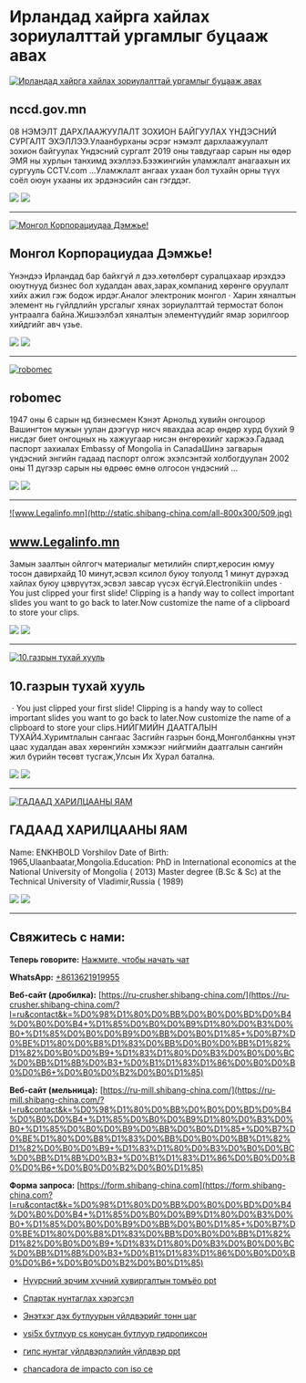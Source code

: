 # Ирландад хайрга хайлах зориулалттай ургамлыг буцааж авах

<a href="https://swt.shibang-china.com/?l=ru&img&k=%D0%98%D1%80%D0%BB%D0%B0%D0%BD%D0%B4%D0%B0%D0%B4+%D1%85%D0%B0%D0%B9%D1%80%D0%B3%D0%B0+%D1%85%D0%B0%D0%B9%D0%BB%D0%B0%D1%85+%D0%B7%D0%BE%D1%80%D0%B8%D1%83%D0%BB%D0%B0%D0%BB%D1%82%D1%82%D0%B0%D0%B9+%D1%83%D1%80%D0%B3%D0%B0%D0%BC%D0%BB%D1%8B%D0%B3+%D0%B1%D1%83%D1%86%D0%B0%D0%B0%D0%B6+%D0%B0%D0%B2%D0%B0%D1%85" target="_blank">![Ирландад хайрга хайлах зориулалттай ургамлыг буцааж авах](http://static.shibang-china.com/all-800x300/1318.jpg)</a>

## nccd.gov.mn
08 НЭМЭЛТ ДАРХЛААЖУУЛАЛТ ЗОХИОН БАЙГУУЛАХ ҮНДЭСНИЙ СУРГАЛТ ЭХЭЛЛЭЭ.Улаанбурханы эсрэг нэмэлт дархлаажуулалт зохион байгуулах Үндэсний сургалт 2019 оны тавдугаар сарын ны өдөр ЭМЯ ны хурлын танхимд эхэллээ.Бээжингийн уламжлалт анагаахын их сургууль CCTV.com …Уламжлалт ангаах ухаан бол тухайн орны түүх соёл оюун ухааны их эрдэнэсийн сан гэгддэг.


<a href="https://whatsapp.shibangsoft.com/WhatsApp.php" target="_blank" title="WhatsApp">![](http://static.shibang-china.com/icon/whatsapp.png)</a> <a href="https://swt.shibang-china.com/?l=ru&icon&k=%D0%98%D1%80%D0%BB%D0%B0%D0%BD%D0%B4%D0%B0%D0%B4+%D1%85%D0%B0%D0%B9%D1%80%D0%B3%D0%B0+%D1%85%D0%B0%D0%B9%D0%BB%D0%B0%D1%85+%D0%B7%D0%BE%D1%80%D0%B8%D1%83%D0%BB%D0%B0%D0%BB%D1%82%D1%82%D0%B0%D0%B9+%D1%83%D1%80%D0%B3%D0%B0%D0%BC%D0%BB%D1%8B%D0%B3+%D0%B1%D1%83%D1%86%D0%B0%D0%B0%D0%B6+%D0%B0%D0%B2%D0%B0%D1%85" target="_blank">![](http://static.shibang-china.com/icon/chat-ru.png)</a>

---

<a href="https://swt.shibang-china.com/?l=ru&img&k=%D0%98%D1%80%D0%BB%D0%B0%D0%BD%D0%B4%D0%B0%D0%B4+%D1%85%D0%B0%D0%B9%D1%80%D0%B3%D0%B0+%D1%85%D0%B0%D0%B9%D0%BB%D0%B0%D1%85+%D0%B7%D0%BE%D1%80%D0%B8%D1%83%D0%BB%D0%B0%D0%BB%D1%82%D1%82%D0%B0%D0%B9+%D1%83%D1%80%D0%B3%D0%B0%D0%BC%D0%BB%D1%8B%D0%B3+%D0%B1%D1%83%D1%86%D0%B0%D0%B0%D0%B6+%D0%B0%D0%B2%D0%B0%D1%85" target="_blank">![Монгол Корпорациудаа Дэмжье!](http://static.shibang-china.com/all-800x300/227.jpg)</a>

## Монгол Корпорациудаа Дэмжье!
Үнэндээ Ирландад бар байхгүй л дээ.хөтөлбөрт суралцахаар ирэхдээ оюутнууд бизнес бол худалдан авах,зарах,компанид хөрөнгө оруулалт хийх ажил гэж бодож ирдэг.Аналог электроник монгол&nbsp;&#0183;&#32;Харин хяналтын элемент нь гүйлдлийн урсгалыг хянах зориулалттай термостат болон унтраалга байна.Жишээлбэл хяналтын элементүүдийг ямар зорилгоор хийдгийг авч үзье.


<a href="https://whatsapp.shibangsoft.com/WhatsApp.php" target="_blank" title="WhatsApp">![](http://static.shibang-china.com/icon/whatsapp.png)</a> <a href="https://swt.shibang-china.com/?l=ru&icon&k=%D0%98%D1%80%D0%BB%D0%B0%D0%BD%D0%B4%D0%B0%D0%B4+%D1%85%D0%B0%D0%B9%D1%80%D0%B3%D0%B0+%D1%85%D0%B0%D0%B9%D0%BB%D0%B0%D1%85+%D0%B7%D0%BE%D1%80%D0%B8%D1%83%D0%BB%D0%B0%D0%BB%D1%82%D1%82%D0%B0%D0%B9+%D1%83%D1%80%D0%B3%D0%B0%D0%BC%D0%BB%D1%8B%D0%B3+%D0%B1%D1%83%D1%86%D0%B0%D0%B0%D0%B6+%D0%B0%D0%B2%D0%B0%D1%85" target="_blank">![](http://static.shibang-china.com/icon/chat-ru.png)</a>

---

<a href="https://swt.shibang-china.com/?l=ru&img&k=%D0%98%D1%80%D0%BB%D0%B0%D0%BD%D0%B4%D0%B0%D0%B4+%D1%85%D0%B0%D0%B9%D1%80%D0%B3%D0%B0+%D1%85%D0%B0%D0%B9%D0%BB%D0%B0%D1%85+%D0%B7%D0%BE%D1%80%D0%B8%D1%83%D0%BB%D0%B0%D0%BB%D1%82%D1%82%D0%B0%D0%B9+%D1%83%D1%80%D0%B3%D0%B0%D0%BC%D0%BB%D1%8B%D0%B3+%D0%B1%D1%83%D1%86%D0%B0%D0%B0%D0%B6+%D0%B0%D0%B2%D0%B0%D1%85" target="_blank">![robomec](http://static.shibang-china.com/all-800x300/667.jpg)</a>

## robomec
1947 оны 6 сарын нд бизнесмен Кэнэт Арнольд хувийн онгоцоор Вашингтон мужын уулан дээгүүр нисч явахдаа асар өндөр хурд бүхий 9 нисдэг биет онгоцных нь хажуугаар нисэн өнгөрөхийг харжээ.Гадаад паспорт захиалах Embassy of Mongolia in CanadaШинэ загварын үндэсний энгийн гадаад паспорт олгож эхэлсэнтэй холбогдуулан 2002 оны 11 дүгээр сарын ны өдрөөс өмнө олгосон үндэсний …


<a href="https://whatsapp.shibangsoft.com/WhatsApp.php" target="_blank" title="WhatsApp">![](http://static.shibang-china.com/icon/whatsapp.png)</a> <a href="https://swt.shibang-china.com/?l=ru&icon&k=%D0%98%D1%80%D0%BB%D0%B0%D0%BD%D0%B4%D0%B0%D0%B4+%D1%85%D0%B0%D0%B9%D1%80%D0%B3%D0%B0+%D1%85%D0%B0%D0%B9%D0%BB%D0%B0%D1%85+%D0%B7%D0%BE%D1%80%D0%B8%D1%83%D0%BB%D0%B0%D0%BB%D1%82%D1%82%D0%B0%D0%B9+%D1%83%D1%80%D0%B3%D0%B0%D0%BC%D0%BB%D1%8B%D0%B3+%D0%B1%D1%83%D1%86%D0%B0%D0%B0%D0%B6+%D0%B0%D0%B2%D0%B0%D1%85" target="_blank">![](http://static.shibang-china.com/icon/chat-ru.png)</a>

---

<a href="https://swt.shibang-china.com/?l=ru&img&k=%D0%98%D1%80%D0%BB%D0%B0%D0%BD%D0%B4%D0%B0%D0%B4+%D1%85%D0%B0%D0%B9%D1%80%D0%B3%D0%B0+%D1%85%D0%B0%D0%B9%D0%BB%D0%B0%D1%85+%D0%B7%D0%BE%D1%80%D0%B8%D1%83%D0%BB%D0%B0%D0%BB%D1%82%D1%82%D0%B0%D0%B9+%D1%83%D1%80%D0%B3%D0%B0%D0%BC%D0%BB%D1%8B%D0%B3+%D0%B1%D1%83%D1%86%D0%B0%D0%B0%D0%B6+%D0%B0%D0%B2%D0%B0%D1%85" target="_blank">![www.Legalinfo.mn](http://static.shibang-china.com/all-800x300/509.jpg)</a>

## www.Legalinfo.mn
Замын заалтын ойлгогч материалыг метилийн спирт,керосин юмуу тосон давирхайд 10 минут,эсвэл ксилол буюу толуолд 1 минут дүрэхэд хайлах буюу цэврүүтэх,эсвэл завсар үүсэх ёсгүй.Electronikiin undes&nbsp;&#0183;&#32;You just clipped your first slide! Clipping is a handy way to collect important slides you want to go back to later.Now customize the name of a clipboard to store your clips.


<a href="https://whatsapp.shibangsoft.com/WhatsApp.php" target="_blank" title="WhatsApp">![](http://static.shibang-china.com/icon/whatsapp.png)</a> <a href="https://swt.shibang-china.com/?l=ru&icon&k=%D0%98%D1%80%D0%BB%D0%B0%D0%BD%D0%B4%D0%B0%D0%B4+%D1%85%D0%B0%D0%B9%D1%80%D0%B3%D0%B0+%D1%85%D0%B0%D0%B9%D0%BB%D0%B0%D1%85+%D0%B7%D0%BE%D1%80%D0%B8%D1%83%D0%BB%D0%B0%D0%BB%D1%82%D1%82%D0%B0%D0%B9+%D1%83%D1%80%D0%B3%D0%B0%D0%BC%D0%BB%D1%8B%D0%B3+%D0%B1%D1%83%D1%86%D0%B0%D0%B0%D0%B6+%D0%B0%D0%B2%D0%B0%D1%85" target="_blank">![](http://static.shibang-china.com/icon/chat-ru.png)</a>

---

<a href="https://swt.shibang-china.com/?l=ru&img&k=%D0%98%D1%80%D0%BB%D0%B0%D0%BD%D0%B4%D0%B0%D0%B4+%D1%85%D0%B0%D0%B9%D1%80%D0%B3%D0%B0+%D1%85%D0%B0%D0%B9%D0%BB%D0%B0%D1%85+%D0%B7%D0%BE%D1%80%D0%B8%D1%83%D0%BB%D0%B0%D0%BB%D1%82%D1%82%D0%B0%D0%B9+%D1%83%D1%80%D0%B3%D0%B0%D0%BC%D0%BB%D1%8B%D0%B3+%D0%B1%D1%83%D1%86%D0%B0%D0%B0%D0%B6+%D0%B0%D0%B2%D0%B0%D1%85" target="_blank">![10.газрын тухай хууль](http://static.shibang-china.com/all-800x300/1169.jpg)</a>

## 10.газрын тухай хууль
&nbsp;&#0183;&#32;You just clipped your first slide! Clipping is a handy way to collect important slides you want to go back to later.Now customize the name of a clipboard to store your clips.НИЙГМИЙН ДААТГАЛЫН ТУХАЙ4.Хуримтлалын сангаас Засгийн газрын бонд,Монголбанкны үнэт цаас худалдан авах хөрөнгийн хэмжээг нийгмийн даатгалын сангийн жил бүрийн төсөвт тусгаж,Улсын Их Хурал батална.


<a href="https://whatsapp.shibangsoft.com/WhatsApp.php" target="_blank" title="WhatsApp">![](http://static.shibang-china.com/icon/whatsapp.png)</a> <a href="https://swt.shibang-china.com/?l=ru&icon&k=%D0%98%D1%80%D0%BB%D0%B0%D0%BD%D0%B4%D0%B0%D0%B4+%D1%85%D0%B0%D0%B9%D1%80%D0%B3%D0%B0+%D1%85%D0%B0%D0%B9%D0%BB%D0%B0%D1%85+%D0%B7%D0%BE%D1%80%D0%B8%D1%83%D0%BB%D0%B0%D0%BB%D1%82%D1%82%D0%B0%D0%B9+%D1%83%D1%80%D0%B3%D0%B0%D0%BC%D0%BB%D1%8B%D0%B3+%D0%B1%D1%83%D1%86%D0%B0%D0%B0%D0%B6+%D0%B0%D0%B2%D0%B0%D1%85" target="_blank">![](http://static.shibang-china.com/icon/chat-ru.png)</a>

---

<a href="https://swt.shibang-china.com/?l=ru&img&k=%D0%98%D1%80%D0%BB%D0%B0%D0%BD%D0%B4%D0%B0%D0%B4+%D1%85%D0%B0%D0%B9%D1%80%D0%B3%D0%B0+%D1%85%D0%B0%D0%B9%D0%BB%D0%B0%D1%85+%D0%B7%D0%BE%D1%80%D0%B8%D1%83%D0%BB%D0%B0%D0%BB%D1%82%D1%82%D0%B0%D0%B9+%D1%83%D1%80%D0%B3%D0%B0%D0%BC%D0%BB%D1%8B%D0%B3+%D0%B1%D1%83%D1%86%D0%B0%D0%B0%D0%B6+%D0%B0%D0%B2%D0%B0%D1%85" target="_blank">![ГАДААД ХАРИЛЦААНЫ ЯАМ](http://static.shibang-china.com/all-800x300/1004.jpg)</a>

## ГАДААД ХАРИЛЦААНЫ ЯАМ
Name: ENKHBOLD Vorshilov Date of Birth: 1965,Ulaanbaatar,Mongolia.Education: PhD in International economics at the National University of Mongolia ( 2013) Master degree (B.Sc &amp; Sc) at the Technical University of Vladimir,Russia ( 1989)

<a href="https://whatsapp.shibangsoft.com/WhatsApp.php" target="_blank" title="WhatsApp">![](http://static.shibang-china.com/icon/whatsapp.png)</a> <a href="https://swt.shibang-china.com/?l=ru&icon&k=%D0%98%D1%80%D0%BB%D0%B0%D0%BD%D0%B4%D0%B0%D0%B4+%D1%85%D0%B0%D0%B9%D1%80%D0%B3%D0%B0+%D1%85%D0%B0%D0%B9%D0%BB%D0%B0%D1%85+%D0%B7%D0%BE%D1%80%D0%B8%D1%83%D0%BB%D0%B0%D0%BB%D1%82%D1%82%D0%B0%D0%B9+%D1%83%D1%80%D0%B3%D0%B0%D0%BC%D0%BB%D1%8B%D0%B3+%D0%B1%D1%83%D1%86%D0%B0%D0%B0%D0%B6+%D0%B0%D0%B2%D0%B0%D1%85" target="_blank">![](http://static.shibang-china.com/icon/chat-ru.png)</a>

---
## Свяжитесь с нами:

**Теперь говорите:** [Нажмите, чтобы начать чат](https://swt.shibang-china.com?l=ru&contact&k=%D0%98%D1%80%D0%BB%D0%B0%D0%BD%D0%B4%D0%B0%D0%B4+%D1%85%D0%B0%D0%B9%D1%80%D0%B3%D0%B0+%D1%85%D0%B0%D0%B9%D0%BB%D0%B0%D1%85+%D0%B7%D0%BE%D1%80%D0%B8%D1%83%D0%BB%D0%B0%D0%BB%D1%82%D1%82%D0%B0%D0%B9+%D1%83%D1%80%D0%B3%D0%B0%D0%BC%D0%BB%D1%8B%D0%B3+%D0%B1%D1%83%D1%86%D0%B0%D0%B0%D0%B6+%D0%B0%D0%B2%D0%B0%D1%85)

**WhatsApp:**  [+8613621919955](https://whatsapp.shibangsoft.com/WhatsApp.php)

**Веб-сайт (дробилка):** [https://ru-crusher.shibang-china.com/](https://ru-crusher.shibang-china.com/?l=ru&contact&k=%D0%98%D1%80%D0%BB%D0%B0%D0%BD%D0%B4%D0%B0%D0%B4+%D1%85%D0%B0%D0%B9%D1%80%D0%B3%D0%B0+%D1%85%D0%B0%D0%B9%D0%BB%D0%B0%D1%85+%D0%B7%D0%BE%D1%80%D0%B8%D1%83%D0%BB%D0%B0%D0%BB%D1%82%D1%82%D0%B0%D0%B9+%D1%83%D1%80%D0%B3%D0%B0%D0%BC%D0%BB%D1%8B%D0%B3+%D0%B1%D1%83%D1%86%D0%B0%D0%B0%D0%B6+%D0%B0%D0%B2%D0%B0%D1%85)

**Веб-сайт (мельница):** [https://ru-mill.shibang-china.com/](https://ru-mill.shibang-china.com/?l=ru&contact&k=%D0%98%D1%80%D0%BB%D0%B0%D0%BD%D0%B4%D0%B0%D0%B4+%D1%85%D0%B0%D0%B9%D1%80%D0%B3%D0%B0+%D1%85%D0%B0%D0%B9%D0%BB%D0%B0%D1%85+%D0%B7%D0%BE%D1%80%D0%B8%D1%83%D0%BB%D0%B0%D0%BB%D1%82%D1%82%D0%B0%D0%B9+%D1%83%D1%80%D0%B3%D0%B0%D0%BC%D0%BB%D1%8B%D0%B3+%D0%B1%D1%83%D1%86%D0%B0%D0%B0%D0%B6+%D0%B0%D0%B2%D0%B0%D1%85)

**Форма запроса:** [https://form.shibang-china.com](https://form.shibang-china.com?l=ru&contact&k=%D0%98%D1%80%D0%BB%D0%B0%D0%BD%D0%B4%D0%B0%D0%B4+%D1%85%D0%B0%D0%B9%D1%80%D0%B3%D0%B0+%D1%85%D0%B0%D0%B9%D0%BB%D0%B0%D1%85+%D0%B7%D0%BE%D1%80%D0%B8%D1%83%D0%BB%D0%B0%D0%BB%D1%82%D1%82%D0%B0%D0%B9+%D1%83%D1%80%D0%B3%D0%B0%D0%BC%D0%BB%D1%8B%D0%B3+%D0%B1%D1%83%D1%86%D0%B0%D0%B0%D0%B6+%D0%B0%D0%B2%D0%B0%D1%85)

* [Нүүрсний эрчим хүчний хувиргалтын томъёо ppt](../127/%D0%9D%D2%AF%D2%AF%D1%80%D1%81%D0%BD%D0%B8%D0%B9%20%D1%8D%D1%80%D1%87%D0%B8%D0%BC%20%D1%85%D2%AF%D1%87%D0%BD%D0%B8%D0%B9%20%D1%85%D1%83%D0%B2%D0%B8%D1%80%D0%B3%D0%B0%D0%BB%D1%82%D1%8B%D0%BD%20%D1%82%D0%BE%D0%BC%D1%8A%D1%91%D0%BE%20ppt.md)

* [Спартак нунтаглах хэрэгсэл](../128/%D0%A1%D0%BF%D0%B0%D1%80%D1%82%D0%B0%D0%BA%20%D0%BD%D1%83%D0%BD%D1%82%D0%B0%D0%B3%D0%BB%D0%B0%D1%85%20%D1%85%D1%8D%D1%80%D1%8D%D0%B3%D1%81%D1%8D%D0%BB.md)

* [Энэтхэг дэх бутлуурын үйлдвэрийг тонн  цаг](../129/%D0%AD%D0%BD%D1%8D%D1%82%D1%85%D1%8D%D0%B3%20%D0%B4%D1%8D%D1%85%20%D0%B1%D1%83%D1%82%D0%BB%D1%83%D1%83%D1%80%D1%8B%D0%BD%20%D2%AF%D0%B9%D0%BB%D0%B4%D0%B2%D1%8D%D1%80%D0%B8%D0%B9%D0%B3%20%D1%82%D0%BE%D0%BD%D0%BD%20%20%D1%86%D0%B0%D0%B3.md)

* [vsi5x бутлуур cs конусан бутлуур гидропиксон](../128/vsi5x%20%D0%B1%D1%83%D1%82%D0%BB%D1%83%D1%83%D1%80%20cs%20%D0%BA%D0%BE%D0%BD%D1%83%D1%81%D0%B0%D0%BD%20%D0%B1%D1%83%D1%82%D0%BB%D1%83%D1%83%D1%80%20%D0%B3%D0%B8%D0%B4%D1%80%D0%BE%D0%BF%D0%B8%D0%BA%D1%81%D0%BE%D0%BD.md)

* [гипс нунтаг үйлдвэрлэлийн үйлдвэр ppt](../128/%D0%B3%D0%B8%D0%BF%D1%81%20%D0%BD%D1%83%D0%BD%D1%82%D0%B0%D0%B3%20%D2%AF%D0%B9%D0%BB%D0%B4%D0%B2%D1%8D%D1%80%D0%BB%D1%8D%D0%BB%D0%B8%D0%B9%D0%BD%20%D2%AF%D0%B9%D0%BB%D0%B4%D0%B2%D1%8D%D1%80%20ppt.md)

* [chancadora de impacto con iso ce](../128/chancadora%20de%20impacto%20con%20iso%20ce.md)
